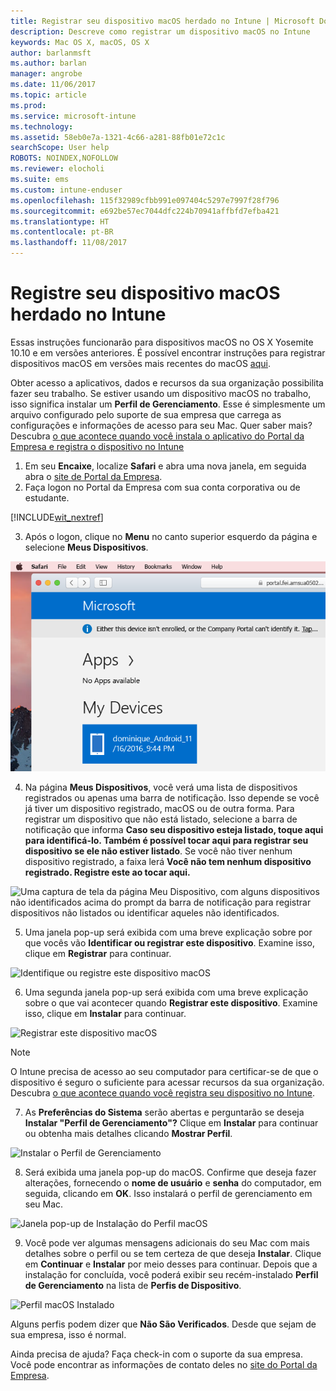 ```yaml
---
title: Registrar seu dispositivo macOS herdado no Intune | Microsoft Docs
description: Descreve como registrar um dispositivo macOS no Intune
keywords: Mac OS X, macOS, OS X
author: barlanmsft
ms.author: barlan
manager: angrobe
ms.date: 11/06/2017
ms.topic: article
ms.prod: 
ms.service: microsoft-intune
ms.technology: 
ms.assetid: 58eb0e7a-1321-4c66-a281-88fb01e72c1c
searchScope: User help
ROBOTS: NOINDEX,NOFOLLOW
ms.reviewer: elocholi
ms.suite: ems
ms.custom: intune-enduser
ms.openlocfilehash: 115f32989cfbb991e097404c5297e7997f28f796
ms.sourcegitcommit: e692be57ec7044dfc224b70941affbfd7efba421
ms.translationtype: HT
ms.contentlocale: pt-BR
ms.lasthandoff: 11/08/2017
---
```

# <a name="enroll-your-legacy-macos-device-in-intune"></a>Registre seu dispositivo macOS herdado no Intune

Essas instruções funcionarão para dispositivos macOS no OS X Yosemite 10.10 e em versões anteriores. É possível encontrar instruções para registrar dispositivos macOS em versões mais recentes do macOS [aqui](enroll-your-device-in-intune-macos-cp.md).

Obter acesso a aplicativos, dados e recursos da sua organização possibilita fazer seu trabalho. Se estiver usando um dispositivo macOS no trabalho, isso significa instalar um __Perfil de Gerenciamento__. Esse é simplesmente um arquivo configurado pelo suporte de sua empresa que carrega as configurações e informações de acesso para seu Mac. Quer saber mais? Descubra [o que acontece quando você instala o aplicativo do Portal da Empresa e registra o dispositivo no Intune](what-happens-if-you-install-the-company-portal-app-and-enroll-your-device-in-intune-ios.md)

1. Em seu __Encaixe__, localize __Safari__ e abra uma nova janela, em seguida abra o [site de Portal da Empresa](https://portal.manage.microsoft.com).
2. Faça logon no Portal da Empresa com sua conta corporativa ou de estudante.

  [!INCLUDE[wit_nextref](includes/end-user-password-guidance.md)]

3. Após o logon, clique no **Menu** no canto superior esquerdo da página e selecione **Meus Dispositivos**.

 ![Uma captura de tela da página de aterrissagem do portal da Web com o portal da Web mostrando que nenhum aplicativo pode ser instalado ainda, com um botão Meus Dispositivos abaixo.](./media/macOS_enroll_001_landing_page.png)

4. Na página __Meus Dispositivos__, você verá uma lista de dispositivos registrados ou apenas uma barra de notificação. Isso depende se você já tiver um dispositivo registrado, macOS ou de outra forma. Para registrar um dispositivo que não está listado, selecione a barra de notificação que informa __Caso seu dispositivo esteja listado, toque aqui para identificá-lo. Também é possível tocar aqui para registrar seu dispositivo se ele não estiver listado__. Se você não tiver nenhum dispositivo registrado, a faixa lerá **Você não tem nenhum dispositivo registrado. Registre este ao tocar aqui.**

  ![Uma captura de tela da página Meu Dispositivo, com alguns dispositivos não identificados acima do prompt da barra de notificação para registrar dispositivos não listados ou identificar aqueles não identificados.](./media/macOS_enroll_002_tap_here_banner.png)

5. Uma janela pop-up será exibida com uma breve explicação sobre por que vocês vão __Identificar ou registrar este dispositivo__. Examine isso, clique em __Registrar__ para continuar.

 ![Identifique ou registre este dispositivo macOS](./media/macOS_enroll_003_IDenroll_popup.png)

6. Uma segunda janela pop-up será exibida com uma breve explicação sobre o que vai acontecer quando __Registrar este dispositivo__. Examine isso, clique em __Instalar__ para continuar.

 ![Registrar este dispositivo macOS](./media/macOS_enroll_004_enroll_popup.png)

  > [!NOTE]
  > O Intune precisa de acesso ao seu computador para certificar-se de que o dispositivo é seguro o suficiente para acessar recursos da sua organização. Descubra [o que acontece quando você registra seu dispositivo no Intune](what-happens-if-you-install-the-Company-Portal-app-and-enroll-your-device-in-intune-ios.md).

7. As __Preferências do Sistema__ serão abertas e perguntarão se deseja __Instalar "Perfil de Gerenciamento"?__ Clique em __Instalar__ para continuar ou obtenha mais detalhes clicando __Mostrar Perfil__.

 ![Instalar o Perfil de Gerenciamento](./media/macOS_enroll_005_sysprefs_mgmt_profile.png)

8. Será exibida uma janela pop-up do macOS. Confirme que deseja fazer alterações, fornecendo o __nome de usuário__ e __senha__ do computador, em seguida, clicando em __OK__. Isso instalará o perfil de gerenciamento em seu Mac.

 ![Janela pop-up de Instalação do Perfil macOS](./media/macOS_enroll_006_sysprefs_admin_login.png)

9. Você pode ver algumas mensagens adicionais do seu Mac com mais detalhes sobre o perfil ou se tem certeza de que deseja __Instalar__. Clique em __Continuar__ e __Instalar__ por meio desses para continuar. Depois que a instalação for concluída, você poderá exibir seu recém-instalado __Perfil de Gerenciamento__ na lista de __Perfis de Dispositivo__.

 ![Perfil macOS Instalado](./media/macOS_enroll_007_sysprefs_installed_profile.png)

Alguns perfis podem dizer que **Não São Verificados**. Desde que sejam de sua empresa, isso é normal.

Ainda precisa de ajuda? Faça check-in com o suporte da sua empresa. Você pode encontrar as informações de contato deles no [site do Portal da Empresa](https://portal.manage.microsoft.com).
